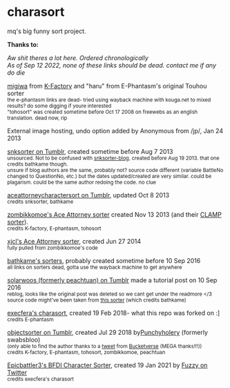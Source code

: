 # charasort

mq's big funny sort project.

**Thanks to:**

*Aw shit theres a lot here. Ordered chronologically*<br>
*As of Sep 12 2022, none of these links should be dead. contact me if any do die*

<a href="https://twitter.com/migiwax">migiwa</a> from <a href="https://kouga.net/">K-Factory</a> and "haru" from E-Phantasm's original Touhou sorter<br>
<sub>the e-phantasm links are dead- tried using wayback machine with kouga.net to mixed results? do some digging if youre interested</sub><br>
<sub>"tohosort" was created sometime before Oct 17 2008 on freewebs as an english translation. dead now, rip</sub>

External image hosting, undo option added by Anonymous from /jp/, Jan 24 2013

<a href="https://snksorter.tumblr.com/">snksorter on Tumblr</a>, created sometime before Aug 7 2013<br>
<sub>unsourced. Not to be confused with <a href="https://snksorter-blog.tumblr.com/">snksorter-blog</a>, created before Aug 19 2013. that one credits bathkame though.</sub><br>
<sub>unsure if blog authors are the same, probably not? source code different (variable BattleNo changed to QuestionNo, etc.) but the dates updated/created are very similar. could be plagarism. could be the same author redoing the code. no clue</sub>

<a href="https://aceattorneycharactersort.tumblr.com/">aceattorneycharactersort on Tumblr</a>, updated Oct 8 2013<br>
<sub>credits snksorter, bathkame</sub>

<a href="https://zombikkomoe-blog.tumblr.com/aasorter">zombikkomoe's Ace Attorney sorter</a> created Nov 13 2013 (and their <a href="https://zombikkomoe-blog.tumblr.com/clampsorter">CLAMP sorter</a>).<br>
<sub>credits K-factory, E-phantasm, tohosort</sub>

<a href="https://github.com/xjcl/sorter_js">xjcl's Ace Attorney sorter</a>, created Jun 27 2014<br>
<sub>fully pulled from zombikkomoe's code</sub>

<a href="https://web.archive.org/web/20180323161039/http://www.bathkame.me/johnnys.html">bathkame's sorters</a>, probably created sometime before 10 Sep 2016<br>
<sub>all links on sorters dead, gotta use the wayback machine to get anywhere</sub>
  
<a href="https://solarwoos.tumblr.com/post/150239905510/how-to-make-a-bias-sorter">solarwoos (formerly peachtuan) on Tumblr</a> made a tutorial post on 10 Sep 2016<br>
<sub>reblog, looks like the original post was deleted so we cant get under the readmore </3</sub><br>
<sub>source code might've been taken from <a href="http://infinitexo.weebly.com/ori.html">this sorter</a> (which credits bathkame)</sub>

<a href="https://github.com/execfera/charasort/">execfera's charasort</a>, created 19 Feb 2018- what this repo was forked on :]<br>
<sub>credits E-phantasm</sub>
  
<a href="https://objectsorter.tumblr.com/">objectsorter on Tumblr</a>, created Jul 29 2018 by<a href="https://mobile.twitter.com/Punchyholery">Punchyholery</a> (formerly swabsbloo)<br>
<sub>(only able to find the author thanks to a <a href="https://mobile.twitter.com/bucketverse/status/1351714114335199235">tweet</a> from <a href="https://mobile.twitter.com/Bucketverse">Bucketverse</a> (MEGA thanks!!!))</sub><br>
<sub>credits K-factory, E-phantasm, tohosort, zombikkomoe, peachtuan</sub>
  
<a href="https://github.com/Epicbattler3/BFDI-Character-Sorter">Epicbattler3's BFDI Character Sorter</a>, created 19 Jan 2021 by <a href="https://twitter.com/fuzzytheepic">Fuzzy on Twitter</a><br>
<sub>credits execfera's charasort</sub>
